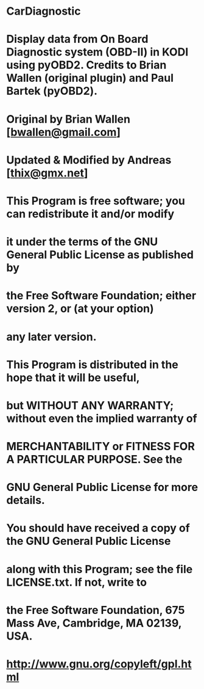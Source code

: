 CarDiagnostic
=============
#  Display data from On Board Diagnostic system (OBD-II) in KODI using pyOBD2. Credits to Brian Wallen (original plugin) and Paul Bartek (pyOBD2).
#
#
#      Original by Brian Wallen [bwallen@gmail.com]
# 	   Updated & Modified by Andreas [thix@gmx.net]
#
#  This Program is free software; you can redistribute it and/or modify
#  it under the terms of the GNU General Public License as published by
#  the Free Software Foundation; either version 2, or (at your option)
#  any later version.
#
#  This Program is distributed in the hope that it will be useful,
#  but WITHOUT ANY WARRANTY; without even the implied warranty of
#  MERCHANTABILITY or FITNESS FOR A PARTICULAR PURPOSE. See the
#  GNU General Public License for more details.
#
#  You should have received a copy of the GNU General Public License
#  along with this Program; see the file LICENSE.txt.  If not, write to
#  the Free Software Foundation, 675 Mass Ave, Cambridge, MA 02139, USA.
#  http://www.gnu.org/copyleft/gpl.html
#
